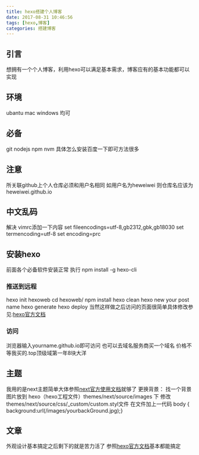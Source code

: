 ```yaml
---
title: hexo搭建个人博客
date: 2017-08-31 10:46:56
tags: [hexo,博客]
categories: 搭建博客
---
```

## 引言
想拥有一个个人博客，利用hexo可以满足基本需求，博客应有的基本功能都可以实现

## 环境 
ubantu mac windows 均可

## 必备 
git  nodejs  npm  nvm  具体怎么安装百度一下即可方法很多

## 注意 
所关联github上个人仓库必须和用户名相同 如用户名为heweiwei 则仓库名应该为heweiwei.github.io

## 中文乱码 
解决 vimrc添加一下内容
set fileencodings=utf-8,gb2312,gbk,gb18030
set termencoding=utf-8
set encoding=prc

## 安装hexo
前面各个必备软件安装正常
执行 npm install -g hexo-cli 

### 推送到远程
hexo init hexoweb
cd hexoweb/
npm install
hexo clean
hexo new your post name
hexo generate
hexo deploy
当然这样做之后访问的页面很简单具体修改参见:[hexo官方文档](https://hexo.io/zh-cn/docs/)

### 访问
浏览器输入yourname.github.io即可访问
也可以去域名服务商买一个域名
价格不等我买的.top顶级域第一年8块大洋

## 主题
我用的是next主题简单大体参照[next官方使用文档](http://theme-next.iissnan.com/theme-settings.html)就够了
更换背景：
找一个背景图片放到 hexo（hexo工程文件）themes/next/source/images 下
修改themes/next/source/css/_custom/custom.styl文件
在文件加上一代码
 body { background:url(/images/yourbackGround.jpg);} 

## 文章
外观设计基本搞定之后剩下的就是苦力活了
参照[hexo官方文档](https://hexo.io/zh-cn/docs/index.html)基本都能搞定

